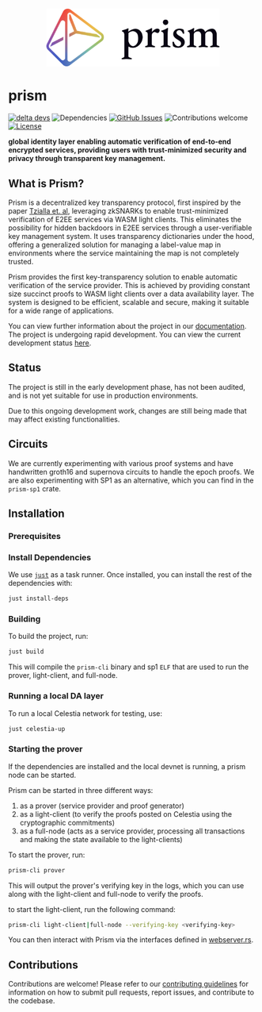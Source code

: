 <p align="center">
  <picture>
    <source srcset="./assets/prism-white.png" media="(prefers-color-scheme: dark)">
    <img src="./assets/prism-dark.png" alt="Prism" width="350">
  </picture>
</p>

# prism

[![delta devs](https://img.shields.io/badge/building-in_stealth-0097FF)](https://deltadevs.xyz)
![Dependencies](https://img.shields.io/badge/dependencies-up%20to%20date-0097FF.svg)
[![GitHub Issues](https://img.shields.io/github/issues-raw/deltadevsde/transparency-dictionary?color=0097FF)](https://github.com/deltadevsde/transparency-dictionary/issues)
![Contributions welcome](https://img.shields.io/badge/contributions-welcome-0097FF.svg)
[![License](https://img.shields.io/badge/license-MIT-0097FF.svg)](https://opensource.org/licenses/MIT)

**global identity layer enabling automatic verification of end-to-end encrypted services, providing users with trust-minimized security and privacy through transparent key management.**

## What is Prism?

Prism is a decentralized key transparency protocol, first inspired by the paper [Tzialla et. al](https://eprint.iacr.org/2021/1263.pdf), leveraging zkSNARKs to enable trust-minimized verification of E2EE services via WASM light clients. This eliminates the possibility for hidden backdoors in E2EE services through a user-verifiable key management system. It uses transparency dictionaries under the hood, offering a generalized solution for managing a label-value map in environments where the service maintaining the map is not completely trusted.

Prism provides the first key-transparency solution to enable automatic verification of the service provider. This is achieved by providing constant size succinct proofs to WASM light clients over a data availability layer. The system is designed to be efficient, scalable and secure, making it suitable for a wide range of applications.

You can view further information about the project in our [documentation](https://prism.deltadevs.xyz). The project is undergoing rapid development. You can view the current development status [here](https://prism.deltadevs.xyz/state).


## Status

The project is still in the early development phase, has not been audited, and is not yet suitable for use in production environments.

Due to this ongoing development work, changes are still being made that may affect existing functionalities.

## Circuits
We are currently experimenting with various proof systems and have handwritten groth16 and supernova circuits to handle the epoch proofs. We are also experimenting with SP1 as an alternative, which you can find in the `prism-sp1` crate.

## Installation

### Prerequisites

### Install Dependencies

We use [`just`](https://github.com/casey/just?tab=readme-ov-file#packages) as a task runner. Once installed, you can install the rest of the dependencies with:

```bash
just install-deps
```

### Building

To build the project, run:

```bash
just build
```

This will compile the `prism-cli` binary and sp1 `ELF` that are used to run the prover, light-client, and full-node.

### Running a local DA layer

To run a local Celestia network for testing, use:

```bash
just celestia-up
```

### Starting the prover

If the dependencies are installed and the local devnet is running, a prism node can be started.

Prism can be started in three different ways:
1. as a prover (service provider and proof generator)
2. as a light-client (to verify the proofs posted on Celestia using the cryptographic commitments)
3. as a full-node (acts as a service provider, processing all transactions and making the state available to the light-clients)

To start the prover, run:
```bash
prism-cli prover
```

This will output the prover's verifying key in the logs, which you can use along with the light-client and full-node to verify the proofs.

to start the light-client, run the following command:

```bash
prism-cli light-client|full-node --verifying-key <verifying-key>
```

You can then interact with Prism via the interfaces defined in [webserver.rs](https://github.com/deltadevsde/prism/blob/main/crates/prover/src/webserver.rs).

## Contributions

Contributions are welcome! Please refer to our [contributing guidelines](CONTRIBUTING.md) for information on how to submit pull requests, report issues, and contribute to the codebase.
